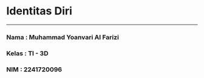 # **Identitas Diri**
---
### Nama     : Muhammad Yoanvari Al Farizi
### Kelas    : TI - 3D
### NIM      : 2241720096